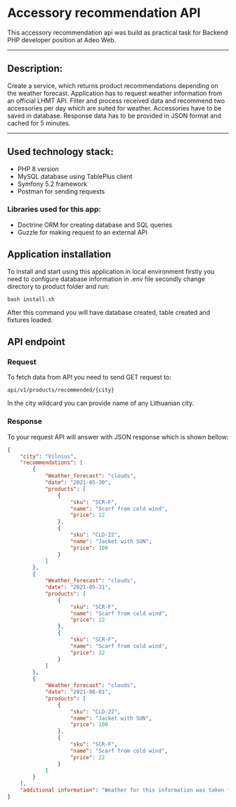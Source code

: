 # Accessory recommendation API

This accessory recommendation api was build as practical task for Backend PHP developer position at Adeo Web.

---

## Description:
Create a service, which returns product recommendations depending on the weather forecast.
Application has to request weather information from an official LHMT API. Filter and process received data and 
recommend two accessories per day which are suited for weather. Accessories have to be saved in database. 
Response data has to be provided in JSON format and cached for 5 minutes. 

---
## Used technology stack:
- PHP 8 version
- MySQL database using TablePlus client
- Symfony 5.2 framework
- Postman for sending requests

### Libraries used for this app:
- Doctrine ORM for creating database and SQL queries
- Guzzle for making request to an external API


## Application installation

To install and start using this application in local environment firstly you need to configure database information in .env file
secondly change directory to product folder and  run: </br>

````
bash install.sh
````

After this command you will have database created, table created and fixtures loaded.

## API endpoint

### Request

To fetch data from API you need to send GET request to:
```puml
api/v1/products/recommended/{city}
```
In the city wildcard you can provide name of any Lithuanian city.

### Response
To your request API will answer with JSON response which is shown bellow:
```json
{
    "city": "Vilnius",
    "recommendations": [
        {
            "Weather_forecast": "clouds",
            "date": "2021-05-30",
            "products": [
                {
                    "sku": "SCR-F",
                    "name": "Scarf from cold wind",
                    "price": 22
                },
                {
                    "sku": "CLD-22",
                    "name": "Jacket with SUN",
                    "price": 100
                }
            ]
        },
        {
            "Weather_forecast": "clouds",
            "date": "2021-05-31",
            "products": [
                {
                    "sku": "SCR-F",
                    "name": "Scarf from cold wind",
                    "price": 22
                },
                {
                    "sku": "SCR-F",
                    "name": "Scarf from cold wind",
                    "price": 22
                }
            ]
        },
        {
            "Weather_forecast": "clouds",
            "date": "2021-06-01",
            "products": [
                {
                    "sku": "CLD-22",
                    "name": "Jacket with SUN",
                    "price": 100
                },
                {
                    "sku": "SCR-F",
                    "name": "Scarf from cold wind",
                    "price": 22
                }
            ]
        }
    ],
    "additional information": "Weather for this information was taken from LHMT API. For more information: https://api.meteo.lt/"
}
```

